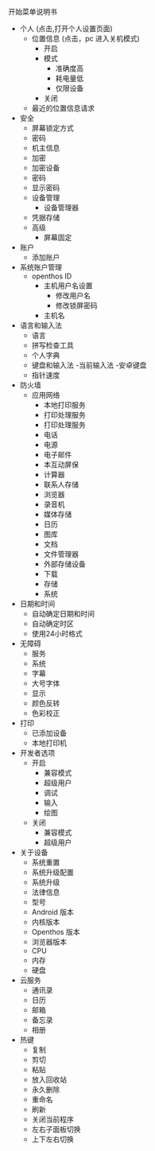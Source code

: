  开始菜单说明书
 
   - 个人 (点击,打开个人设置页面)
      - 位置信息 (点击，pc 进入关机模式)
        - 开启
        - 模式
          - 准确度高
          - 耗电量低
          - 仅限设备
        - 关闭
      - 最近的位置信息请求
   - 安全   
     -  屏幕锁定方式
      - 密码
     - 机主信息
     - 加密
      - 加密设备
     - 密码
      - 显示密码
      - 设备管理
         - 设备管理器
      - 凭据存储
      - 高级
         - 屏幕固定
   - 账户
      - 添加账户
   - 系统账户管理
      - openthos ID
        - 主机用户名设置
          - 修改用户名
          - 修改锁屏密码
        - 主机名
   - 语言和输入法
      - 语言
      - 拼写检查工具
      - 个人字典
      - 键盘和输入法
        -当前输入法
        -安卓键盘
      - 指针速度
   - 防火墙
      - 应用网络
        - 本地打印服务
        - 打印处理服务
        - 打印处理服务
        - 电话
        - 电源
        - 电子邮件
        - 本互动屏保
        - 计算器
        - 联系人存储
        - 浏览器
        - 录音机
        - 媒体存储
        - 日历
        - 图库
        - 文档
        - 文件管理器
        - 外部存储设备
        - 下载
        - 存储
        - 系统
   - 日期和时间
        - 自动确定日期和时间
        - 自动确定时区
        - 使用24小时格式
   - 无障碍
        - 服务
        - 系统
        - 字幕
        - 大号字体  
        - 显示
        - 颜色反转
        - 色彩校正
   - 打印
        - 已添加设备
        - 本地打印机
   - 开发者选项
        - 开启
            - 兼容模式
            - 超级用户
            - 调试
            - 输入
            - 绘图
        - 关闭 
            - 兼容模式
            - 超级用户
   - 关于设备
       - 系统重置
       - 系统升级配置
       - 系统升级
       - 法律信息
       - 型号
       - Android 版本
       - 内核版本
       - Openthos 版本
       - 浏览器版本
       - CPU
       - 内存
       - 硬盘    
   - 云服务
       - 通讯录
       - 日历
       - 邮箱
       - 备忘录
       - 相册
   - 热键
       - 复制
       - 剪切
       - 粘贴
       - 放入回收站
       - 永久删除
       - 重命名
       - 刷新
       - 关闭当前程序
       - 左右子面板切换
       - 上下左右切换
   
   


          
          
          
       
       
       
      
         
      
     
      
